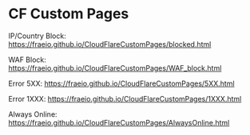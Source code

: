 # CF Custom Pages

IP/Country Block: <https://fraeio.github.io/CloudFlareCustomPages/blocked.html>

WAF Block: <https://fraeio.github.io/CloudFlareCustomPages/WAF_block.html>

Error 5XX: <https://fraeio.github.io/CloudFlareCustomPages/5XX.html>

Error 1XXX: <https://fraeio.github.io/CloudFlareCustomPages/1XXX.html>

Always Online: <https://fraeio.github.io/CloudFlareCustomPages/AlwaysOnline.html>

